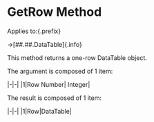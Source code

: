 # GetRow Method

Applies to:{.prefix}

→[##.##.DataTable]{.info}

This method returns a one-row DataTable object.

The argument is composed of 1 item:

|-|-|
|1|Row Number| Integer|

The result is composed of 1 item:

|-|-|
|1|Row|DataTable|

